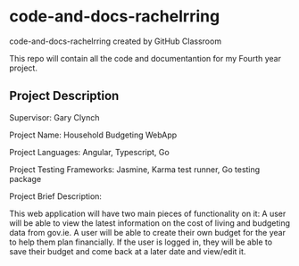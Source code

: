 # code-and-docs-rachelrring
code-and-docs-rachelrring created by GitHub Classroom

This repo will contain all the code and documentantion for my Fourth year project.

## Project Description

Supervisor: Gary Clynch

Project Name: Household Budgeting WebApp

Project Languages: Angular, Typescript, Go

Project Testing Frameworks: Jasmine, Karma test runner, Go testing package

Project Brief Description:

This web application will have two main pieces of functionality on it: A user will be able to view the latest information on the cost of living and budgeting data from gov.ie. A user will be able to create their own budget for the year to help them plan financially. If the user is logged in, they will be able to save their budget and come back at a later date and view/edit it.
